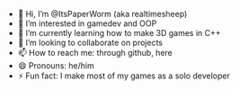 - 👋 Hi, I’m @ItsPaperWorm (aka realtimesheep)
- 👀 I’m interested in gamedev and OOP
- 🌱 I’m currently learning how to make 3D games in C++
- 💞️ I’m looking to collaborate on projects
- 📫 How to reach me: through github, here
- 😄 Pronouns: he/him
- ⚡ Fun fact: I make most of my games as a solo developer

<!---
ItsPaperWorm/ItsPaperWorm is a ✨ special ✨ repository because its `README.md` (this file) appears on your GitHub profile.
You can click the Preview link to take a look at your changes.
--->
